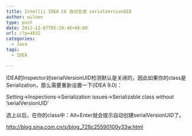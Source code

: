 ```yaml
---
title: Intellij IDEA CE 自动生成 serialVersionUID
author: wiloon
type: post
date: 2012-12-07T05:29:40+00:00
url: /?p=4832
categories:
  - Java
tags:
  - IDEA

---
```

IDEA的Inspector对serialVersionUID检测默认是关闭的，因此如果你的class是Serialization，那么需要重新设置一下(IDEA 9.0)：
  
Setting->Inspections->Serialization issues->Serializable class without ’serialVersionUID’
  
选上以后，在你的class中：Alt+Enter就会提示自动创建serialVersionUID了。





http://blog.sina.com.cn/s/blog_728c25590100y33w.html